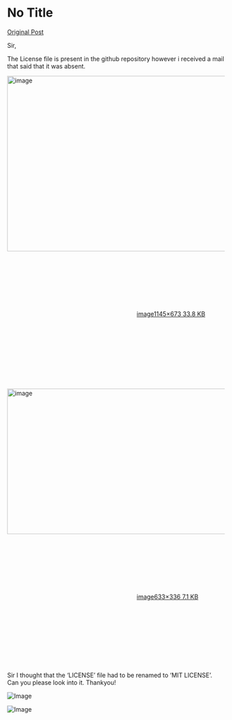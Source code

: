# No Title

[Original Post](https://discourse.onlinedegree.iitm.ac.in/t/171141/201)

<p>Sir,</p>
<p>The License file is present in the github repository however i received a mail that said that it was absent.</p>
<p><div class="lightbox-wrapper"><a class="lightbox" href="https://europe1.discourse-cdn.com/flex013/uploads/iitm/original/3X/a/6/a63b3e5cf7847aad19780199e18d9767880f3de8.png" data-download-href="/uploads/short-url/nIybIgx7rnz9Qp6cQRDxjlaX65O.png?dl=1" title="image" rel="noopener nofollow ugc"><img src="https://europe1.discourse-cdn.com/flex013/uploads/iitm/optimized/3X/a/6/a63b3e5cf7847aad19780199e18d9767880f3de8_2_690x405.png" alt="image" data-base62-sha1="nIybIgx7rnz9Qp6cQRDxjlaX65O" width="690" height="405" srcset="https://europe1.discourse-cdn.com/flex013/uploads/iitm/optimized/3X/a/6/a63b3e5cf7847aad19780199e18d9767880f3de8_2_690x405.png, https://europe1.discourse-cdn.com/flex013/uploads/iitm/optimized/3X/a/6/a63b3e5cf7847aad19780199e18d9767880f3de8_2_1035x607.png 1.5x, https://europe1.discourse-cdn.com/flex013/uploads/iitm/original/3X/a/6/a63b3e5cf7847aad19780199e18d9767880f3de8.png 2x" data-dominant-color="13171D"><div class="meta"><svg class="fa d-icon d-icon-far-image svg-icon" aria-hidden="true"><use href="#far-image"></use></svg><span class="filename">image</span><span class="informations">1145×673 33.8 KB</span><svg class="fa d-icon d-icon-discourse-expand svg-icon" aria-hidden="true"><use href="#discourse-expand"></use></svg></div></a></div></p>
<p><div class="lightbox-wrapper"><a class="lightbox" href="https://europe1.discourse-cdn.com/flex013/uploads/iitm/original/3X/3/4/3401452ad3977fe3c1b1abed1f71a21c212e2b67.png" data-download-href="/uploads/short-url/7q3y5vSuNCEbRkULMI3gUy7P9vF.png?dl=1" title="image" rel="noopener nofollow ugc"><img src="https://europe1.discourse-cdn.com/flex013/uploads/iitm/original/3X/3/4/3401452ad3977fe3c1b1abed1f71a21c212e2b67.png" alt="image" data-base62-sha1="7q3y5vSuNCEbRkULMI3gUy7P9vF" width="633" height="336"><div class="meta"><svg class="fa d-icon d-icon-far-image svg-icon" aria-hidden="true"><use href="#far-image"></use></svg><span class="filename">image</span><span class="informations">633×336 7.1 KB</span><svg class="fa d-icon d-icon-discourse-expand svg-icon" aria-hidden="true"><use href="#discourse-expand"></use></svg></div></a></div></p>
<p>Sir I thought that the ‘LICENSE’ file had to be renamed to ‘MIT LICENSE’.<br>
Can you please look into it. Thankyou!</p>

![Image](https://europe1.discourse-cdn.com/flex013/uploads/iitm/optimized/3X/a/6/a63b3e5cf7847aad19780199e18d9767880f3de8_2_690x405.png)

![Image](https://europe1.discourse-cdn.com/flex013/uploads/iitm/original/3X/3/4/3401452ad3977fe3c1b1abed1f71a21c212e2b67.png)